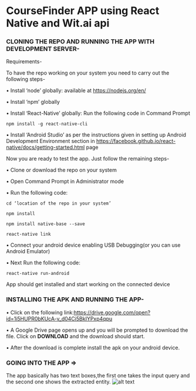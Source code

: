 # CourseFinder APP using React Native and Wit.ai api

### CLONING THE REPO AND RUNNING THE APP WITH DEVELOPMENT SERVER-

Requirements-

To have the repo working on your system you need to carry out the following steps-

•	Install ‘node’ globally: available at https://nodejs.org/en/

•	Install ‘npm’ globally

•	Install ‘React-Native’ globally: Run the following code in Command Prompt
```
npm install -g react-native-cli
```
•	Install ‘Android Studio’ as per the instructions given in setting up Android Development Environment section in https://facebook.github.io/react-native/docs/getting-started.html page

Now you are ready to test the app. Just follow the remaining steps-

•	Clone or download the repo on your system

•	Open Command Prompt in Administrator mode

•	Run the following code:
```
cd ‘location of the repo in your system’

npm install

npm install native-base --save

react-native link
```
•	Connect your android device enabling USB Debugging(or you can use Android Emulator)

•	Next Run the following code:
```
react-native run-android
```
App should get installed and start working on the connected device

### INSTALLING THE APK AND RUNNING THE APP-

•	Click on the following link:https://drive.google.com/open?id=1i5HUPR0bKUcA-v_d04Ci5BkIYPxp4qpu

•	A Google Drive page opens up and you will be prompted to download the file. Click on **DOWNLOAD** and the download should start. 

•	After the download is complete install the apk on your android device.

### GOING INTO THE APP =>
The app basically has two text boxes,the first one takes the input query and the second one shows the extracted entity. 
![alt text](https://github.com/CKanishka/CourseFinder/blob/screenshots/1.png?raw=true "Text Box")

